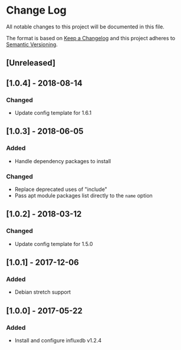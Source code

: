 # Change Log
All notable changes to this project will be documented in this file.

The format is based on [Keep a Changelog](http://keepachangelog.com/)
and this project adheres to [Semantic Versioning](http://semver.org/).

## [Unreleased]

## [1.0.4] - 2018-08-14
### Changed
- Update config template for 1.6.1

## [1.0.3] - 2018-06-05
### Added
- Handle dependency packages to install

### Changed
- Replace deprecated uses of "include"
- Pass apt module packages list directly to the `name` option

## [1.0.2] - 2018-03-12
### Changed
- Update config template for 1.5.0

## [1.0.1] - 2017-12-06
### Added
- Debian stretch support

## [1.0.0] - 2017-05-22
### Added
- Install and configure influxdb v1.2.4
